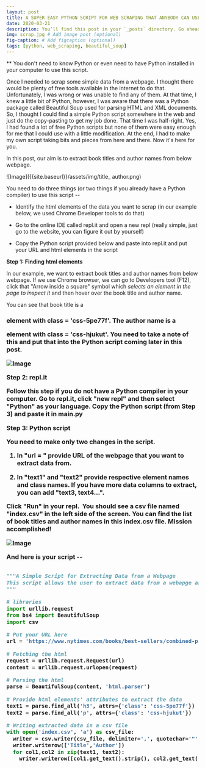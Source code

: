 ```yaml
---
layout: post
title: A SUPER EASY PYTHON SCRIPT FOR WEB SCRAPING THAT ANYBODY CAN USE
date: 2020-03-21 
description: You’ll find this post in your `_posts` directory. Go ahead and edit it and re-build the site to see your changes. # Add post description (optional)
img: scrap.jpg # Add image post (optional)
fig-caption: # Add figcaption (optional)
tags: [python, web_scraping, beautiful_soup]
---
```

** You don't need to know Python or even need to have Python installed in your computer to use this script.

Once I needed to scrap some simple data from a webpage. I thought there would be plenty of free tools available in the internet to do that. Unfortunately, I was wrong or was unable to find any of them. At that time, I knew a little bit of Python, however, I was aware that there was a Python package called Beautiful Soup used for parsing HTML and XML documents. So, I thought I could find a simple Python script somewhere in the web and just do the copy-pasting to get my job done. That time I was half-right. Yes, I had found a lot of free Python scripts but none of them were easy enough for me that I could use with a little modification. At the end, I had to make my own script taking bits and pieces from here and there. Now it's here for you.

In this post, our aim is to extract book titles and author names from below webpage.

![Image]({{site.baseurl}}/assets/img/title_ author.png)

You need to do three things (or two things if you already have a Python compiler) to use this script --

- Identify the html elements of the data you want to scrap (in our example below, we used Chrome Developer tools to do that)

- Go to the online IDE called repl.it and open a new repl (really simple, just go to the website, you can figure it out by yourself)

- Copy the Python script provided below and paste into repl.it and put your URL and html elements in the script

**Step 1: Finding html elements**

In our example, we want to extract book titles and author names from below webpage. If we use Chrome browser, we can go to Developers tool (F12), click that "Arrow inside a square" symbol which *selects an element in the page to inspect it* and then hover over the book title and author name.

You can see that book title is a <h3> element with class = 'css-5pe77f'. The author name is a <p> element with class = 'css-hjukut'. You need to take a note of this and put that into the Python script coming later in this post.

![Image]({{site.baseurl}}/assets/img/dev_tools.png)

**Step 2: repl.it**

Follow this step if you do not have a Python compiler in your computer. Go to repl.it, click "new repl" and then select "Python" as your language. Copy the Python script (from Step 3) and paste it in main.py

**Step 3: Python script**

You need to make only two changes in the script.

1. In "url = " provide URL of the webpage that you want to extract data from.

2. In "text1" and "text2" provide respective element names and class names. If you have more data columns to extract, you can add "text3, text4...".

Click "Run" in your repl.  You should see a csv file named "index.csv" in the left side of the screen. You can find the list of book titles and author names in this index.csv file. Mission accomplished!

![Image]({{site.baseurl}}/assets/img/script_output.png)

And here is your script --

```python

"""A Simple Script for Extracting Data from a Webpage 
This script allows the user to extract data from a webapge and then export the data to a csv file with column(s).
"""

# libraries
import urllib.request
from bs4 import BeautifulSoup
import csv

# Put your URL here
url = 'https://www.nytimes.com/books/best-sellers/combined-print-and-e-book-nonfiction/'

# Fetching the html
request = urllib.request.Request(url)
content = urllib.request.urlopen(request)

# Parsing the html 
parse = BeautifulSoup(content, 'html.parser')

# Provide html elements' attributes to extract the data 
text1 = parse.find_all('h3', attrs={'class': 'css-5pe77f'})
text2 = parse.find_all('p', attrs={'class': 'css-hjukut'})

# Writing extracted data in a csv file
with open('index.csv', 'a') as csv_file:
  writer = csv.writer(csv_file, delimiter=',', quotechar='"', quoting=csv.QUOTE_ALL)
  writer.writerow(['Title','Author'])
  for col1,col2 in zip(text1, text2):
    writer.writerow([col1.get_text().strip(), col2.get_text().strip()])
	
```
